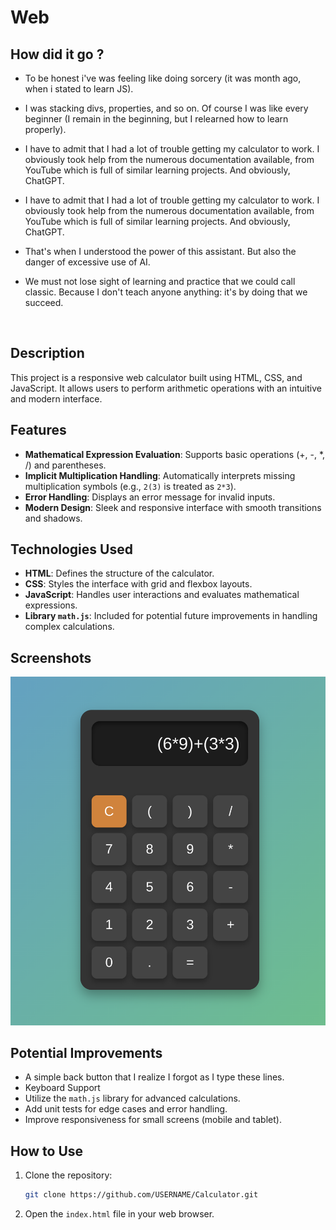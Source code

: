 # Web 

 ## How did it go ?

 - To be honest i've was feeling like doing sorcery (it was month ago, when i stated to learn JS).

 - I was stacking divs, properties, and so on. Of course I was like every beginner (I remain in the beginning, but I relearned how to learn properly).

 - I have to admit that I had a lot of trouble getting my calculator to work. I obviously took help from the numerous documentation available, from YouTube which is full of similar learning projects. And obviously, ChatGPT.

 - I have to admit that I had a lot of trouble getting my calculator to work. I obviously took help from the numerous documentation available, from YouTube which is full of similar learning projects. And obviously, ChatGPT.

 - That's when I understood the power of this assistant. But also the danger of excessive use of AI.

 - We must not lose sight of learning and practice that we could call classic. Because I don't teach anyone anything: it's by doing that we succeed.
 <br>
 


## Description  
This project is a responsive web calculator built using HTML, CSS, and JavaScript. It allows users to perform arithmetic operations with an intuitive and modern interface.

## Features  

- **Mathematical Expression Evaluation**: Supports basic operations (+, -, *, /) and parentheses.  
- **Implicit Multiplication Handling**: Automatically interprets missing multiplication symbols (e.g., `2(3)` is treated as `2*3`).  
- **Error Handling**: Displays an error message for invalid inputs.  
- **Modern Design**: Sleek and responsive interface with smooth transitions and shadows.

## Technologies Used  
- **HTML**: Defines the structure of the calculator.  
- **CSS**: Styles the interface with grid and flexbox layouts.  
- **JavaScript**: Handles user interactions and evaluates mathematical expressions.  
- **Library `math.js`**: Included for potential future improvements in handling complex calculations.

## Screenshots  
![Calculator screenshot](ScreenCalc.png)

## Potential Improvements  
- A simple back button that I realize I forgot as I type these lines.
- Keyboard Support   
- Utilize the `math.js` library for advanced calculations.  
- Add unit tests for edge cases and error handling.  
- Improve responsiveness for small screens (mobile and tablet).

## How to Use  
1. Clone the repository:  
   ```bash
   git clone https://github.com/USERNAME/Calculator.git
   ```
2. Open the `index.html` file in your web browser.


